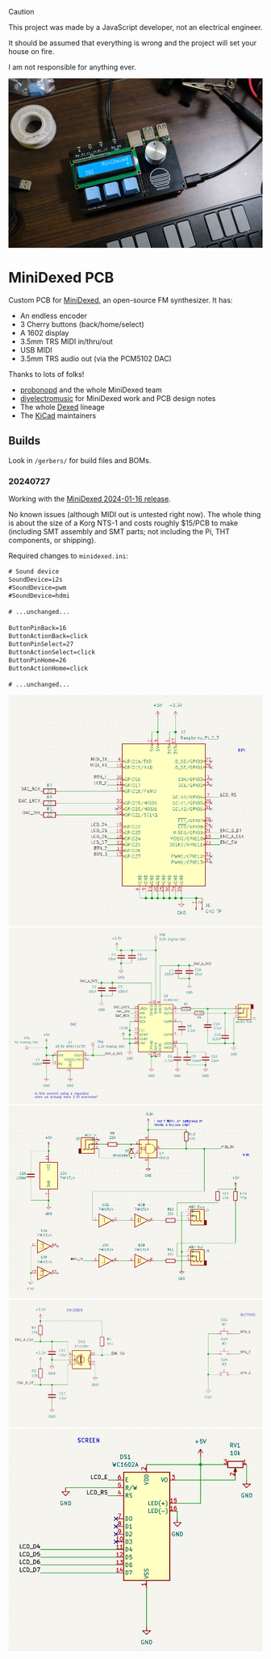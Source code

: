 > [!CAUTION]
> This project was made by a JavaScript developer, not an electrical engineer.
>
> It should be assumed that everything is wrong and the project will set your house on fire.
>
> I am not responsible for anything ever.

![MiniDexed](./minidexed.jpg)

# MiniDexed PCB

Custom PCB for [MiniDexed](https://github.com/probonopd/MiniDexed), an open-source FM synthesizer. It has:

- An endless encoder
- 3 Cherry buttons (back/home/select)
- A 1602 display
- 3.5mm TRS MIDI in/thru/out
- USB MIDI
- 3.5mm TRS audio out (via the PCM5102 DAC)

Thanks to lots of folks!

- [probonopd](https://github.com/probonopd) and the whole MiniDexed team
- [diyelectromusic](https://diyelectromusic.com/) for MiniDexed work and PCB design notes
- The whole [Dexed](https://github.com/asb2m10/dexed) lineage
- The [KiCad](https://www.kicad.org/) maintainers

## Builds

Look in `/gerbers/` for build files and BOMs.

### 20240727

Working with the [MiniDexed 2024-01-16 release](https://github.com/probonopd/MiniDexed/releases/tag/2024-01-16).

No known issues (although MIDI out is untested right now). The whole thing is about the size of a Korg NTS-1 and costs roughly $15/PCB to make (including SMT assembly and SMT parts; not including the Pi, THT components, or shipping).

Required changes to `minidexed.ini`:

```
# Sound device
SoundDevice=i2s
#SoundDevice=pwm
#SoundDevice=hdmi

# ...unchanged...

ButtonPinBack=16
ButtonActionBack=click
ButtonPinSelect=27
ButtonActionSelect=click
ButtonPinHome=26
ButtonActionHome=click

# ...unchanged...
```

![RPi schematic](./gerbers/20240727/schematic_rpi.png)
![Audio schematic](./gerbers/20240727/schematic_audio-out.png)
![MIDI schematic](./gerbers/20240727/schematic_midi-io.png)
![Interface schematic](./gerbers/20240727/schematic_interface.png)
![Screen schematic](./gerbers/20240727/schematic_screen.png)